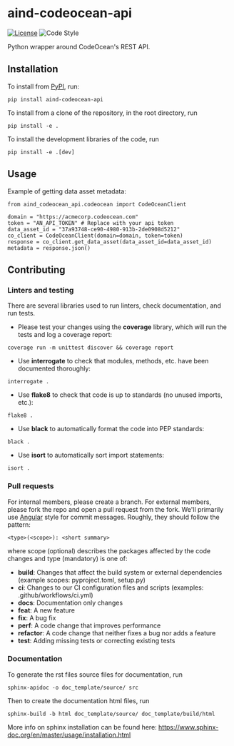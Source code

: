 # aind-codeocean-api

[![License](https://img.shields.io/badge/license-MIT-brightgreen)](LICENSE)
![Code Style](https://img.shields.io/badge/code%20style-black-black)

Python wrapper around CodeOcean's REST API.

## Installation
To install from [PyPI](https://pypi.org/project/aind-codeocean-api/), run:
```
pip install aind-codeocean-api
```

To install from a clone of the repository, in the root directory, run
```
pip install -e .
```

To install the development libraries of the code, run
```
pip install -e .[dev]
```

## Usage
Example of getting data asset metadata:
```
from aind_codeocean_api.codeocean import CodeOceanClient

domain = "https://acmecorp.codeocean.com"
token = "AN_API_TOKEN" # Replace with your api token
data_asset_id = "37a93748-ce90-4980-913b-2de0908d5212"
co_client = CodeOceanClient(domain=domain, token=token)
response = co_client.get_data_asset(data_asset_id=data_asset_id)
metadata = response.json()
```

## Contributing

### Linters and testing

There are several libraries used to run linters, check documentation, and run tests.

- Please test your changes using the **coverage** library, which will run the tests and log a coverage report:

```
coverage run -m unittest discover && coverage report
```

- Use **interrogate** to check that modules, methods, etc. have been documented thoroughly:

```
interrogate .
```

- Use **flake8** to check that code is up to standards (no unused imports, etc.):
```
flake8 .
```

- Use **black** to automatically format the code into PEP standards:
```
black .
```

- Use **isort** to automatically sort import statements:
```
isort .
```

### Pull requests

For internal members, please create a branch. For external members, please fork the repo and open a pull request from the fork. We'll primarily use [Angular](https://github.com/angular/angular/blob/main/CONTRIBUTING.md#commit) style for commit messages. Roughly, they should follow the pattern:
```
<type>(<scope>): <short summary>
```

where scope (optional) describes the packages affected by the code changes and type (mandatory) is one of:

- **build**: Changes that affect the build system or external dependencies (example scopes: pyproject.toml, setup.py)
- **ci**: Changes to our CI configuration files and scripts (examples: .github/workflows/ci.yml)
- **docs**: Documentation only changes
- **feat**: A new feature
- **fix**: A bug fix
- **perf**: A code change that improves performance
- **refactor**: A code change that neither fixes a bug nor adds a feature
- **test**: Adding missing tests or correcting existing tests

### Documentation
To generate the rst files source files for documentation, run
```
sphinx-apidoc -o doc_template/source/ src 
```
Then to create the documentation html files, run
```
sphinx-build -b html doc_template/source/ doc_template/build/html
```
More info on sphinx installation can be found here: https://www.sphinx-doc.org/en/master/usage/installation.html
